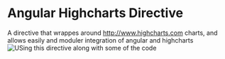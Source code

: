 Angular Highcharts Directive
============================

A directive that wrappes around http://www.highcharts.com charts, and allows easily and moduler integration of angular and highcharts
![USing this directive along with some of the code](https://raw.github.com/rootux/angular-highcharts-directive/master/screenshot_sample.png "Using angular highcharts directive")

